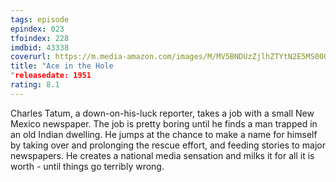 ```yaml
---
tags: episode
epindex: 023
tfoindex: 228
imdbid: 43338
coverurl: https://m.media-amazon.com/images/M/MV5BNDUzZjlhZTYtN2E5MS00ODQ3LWI1ZjgtNzdiZmI0NTZiZTljXkEyXkFqcGdeQXVyMjI4MjA5MzA@._V1_SX202_CR0,0,202,300_.jpg
title: "Ace in the Hole
"releasedate: 1951
rating: 8.1
---
```


Charles Tatum, a down-on-his-luck reporter, takes a job with a small New Mexico newspaper. The job is pretty boring until he finds a man trapped in an old Indian dwelling. He jumps at the chance to make a name for himself by taking over and prolonging the rescue effort, and feeding stories to major newspapers. He creates a national media sensation and milks it for all it is worth - until things go terribly wrong.